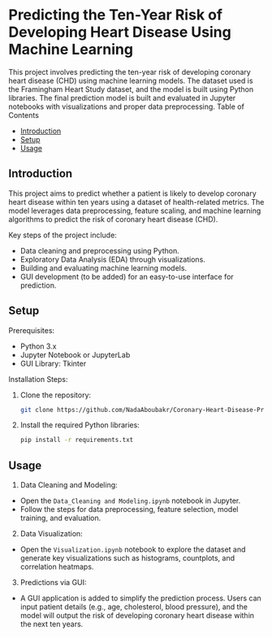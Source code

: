 # Predicting the Ten-Year Risk of Developing Heart Disease Using Machine Learning
This project involves predicting the ten-year risk of developing coronary heart disease (CHD) using machine learning models. The dataset used is the Framingham Heart Study dataset, and the model is built using Python libraries. The final prediction model is built and evaluated in Jupyter notebooks with visualizations and proper data preprocessing.
Table of Contents
- [Introduction](#introduction)
- [Setup](#Setup)
- [Usage](#Usage)

## Introduction
This project aims to predict whether a patient is likely to develop coronary heart disease within ten years using a dataset of health-related metrics. The model leverages data preprocessing, feature scaling, and machine learning algorithms to predict the risk of coronary heart disease (CHD).

Key steps of the project include:
- Data cleaning and preprocessing using Python.
- Exploratory Data Analysis (EDA) through visualizations.
- Building and evaluating machine learning models.
- GUI development (to be added) for an easy-to-use interface for prediction.

## Setup
Prerequisites:
- Python 3.x
- Jupyter Notebook or JupyterLab
- GUI Library: Tkinter 

Installation Steps:
1. Clone the repository:
    ```bash
   git clone https://github.com/NadaAboubakr/Coronary-Heart-Disease-Prediction
2. Install the required Python libraries:
    ```bash
   pip install -r requirements.txt

## Usage
1. Data Cleaning and Modeling:
- Open the `Data_Cleaning and Modeling.ipynb` notebook in Jupyter.
- Follow the steps for data preprocessing, feature selection, model training, and evaluation.
  
2. Data Visualization:
- Open the `Visualization.ipynb` notebook to explore the dataset and generate key visualizations such as histograms, countplots, and correlation heatmaps.

3. Predictions via GUI:
- A GUI application is added to simplify the prediction process. Users can input patient details (e.g., age, cholesterol, blood pressure), and the model will output the risk of developing coronary heart disease within the next ten years.
